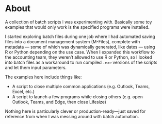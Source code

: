 # About
A collection of batch scripts I was experimenting with. Basically some toy examples that would only work is the specified programs were installed.

I started exploring batch files during one job where I had automated saving files into a document management system (M-Files), complete with metadata — some of which was dynamically generated, like dates — using R or Python depending on the use case. When I expanded this workflow to the accounting team, they weren’t allowed to use R or Python, so I looked into batch files as a workaround to run compiled `.exe` versions of the scripts and let them input parameters.

The examples here include things like:
- A script to close multiple common applications (e.g. Outlook, Teams, Excel, etc.)
- A script to launch a few programs while closing others (e.g. open Outlook, Teams, and Edge, then close Lifesize)

Nothing here is particularly clever or production-ready—just saved for reference from when I was messing around with batch automation.
